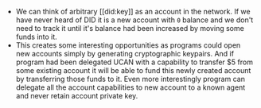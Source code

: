 - We can think of arbitrary [[did:key]] as an account in the network. If we have never heard of DID it is a new account with `0` balance and we don't need to track it until it's balance had been increased by moving some funds into it.
- This creates some interesting opportunities as programs could open new accounts simply by generating cryptographic keypairs. And if program had been delegated UCAN with a capability to transfer $5 from some existing account it will be able to fund this newly created account by transferring those funds to it. Even more interestingly program can delegate all the account capabilities to new account to a known agent and never retain account private key.